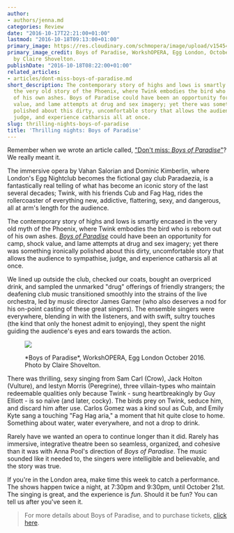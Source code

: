 ```yaml
---
author:
- authors/jenna.md
categories: Review
date: "2016-10-17T22:21:00+01:00"
lastmod: "2016-10-18T09:13:00+01:00"
primary_image: https://res.cloudinary.com/schmopera/image/upload/v1545409169/media/webhook-uploads/1476740716890/2016-10-18---BOP-Swuare.jpg.jpg
primary_image_credit: Boys of Paradise, WorkshOPERA, Egg London, October 2016. Photo
  by Claire Shovelton.
publishDate: "2016-10-18T08:22:00+01:00"
related_articles:
- articles/dont-miss-boys-of-paradise.md
short_description: The contemporary story of highs and lows is smartly encased in
  the very old story of the Phoenix, where Twink embodies the bird who is reborn out
  of his own ashes. Boys of Paradise could have been an opportunity for camp, shock
  value, and lame attempts at drug and sex imagery; yet there was something ironically
  polished about this dirty, uncomfortable story that allows the audience to sympathise,
  judge, and experience catharsis all at once.
slug: thrilling-nights-boys-of-paradise
title: 'Thrilling nights: Boys of Paradise'
---
```


Remember when we wrote an article called, ["Don't miss: *Boys of Paradise*"](/dont-miss-boys-of-paradise/)? We really meant it.

The immersive opera by Vahan Salorian and Dominic Kimberlin, where London's Egg Nightclub becomes the fictional gay club Paradaezia, is a fantastically real telling of what has become an iconic story of the last several decades; Twink, with his friends Cub and Fag Hag, rides the rollercoaster of everything new, addictive, flattering, sexy, and dangerous, all at arm's length for the audience.

The contemporary story of highs and lows is smartly encased in the very old myth of the Phoenix, where Twink embodies the bird who is reborn out of his own ashes. [*Boys of Paradise*](http://www.tete-a-tete.org.uk/boys-paradise-2016/) could have been an opportunity for camp, shock value, and lame attempts at drug and sex imagery; yet there was something ironically polished about this dirty, uncomfortable story that allows the audience to sympathise, judge, and experience catharsis all at once.

We lined up outside the club, checked our coats, bought an overpriced drink, and sampled the unmarked "drug" offerings of friendly strangers; the deafening club music transitioned smoothly into the strains of the live orchestra, led by music director James Garner (who also deserves a nod for his on-point casting of these great singers). The ensemble singers were everywhere, blending in with the listeners, and with swift, sultry touches (the kind that only the honest admit to enjoying), they spent the night guiding the audience's eyes and ears towards the action.

<figure data-type="image">

![](https://res.cloudinary.com/schmopera/image/upload/v1545409169/media/webhook-uploads/1476740785969/2016-10-18--BOP-1.jpg.jpg)
<figcaption>*Boys of Paradise*, WorkshOPERA, Egg London October 2016. Photo by Claire Shovelton.</figcaption>
</figure>

There was thrilling, sexy singing from Sam Carl (Crow), Jack Holton (Vulture), and Iestyn Morris (Peregrine), three villain-types who maintain redeemable qualities only because Twink - sung heartbreakingly by Guy Elliott - is so naïve (and later, cocky). The birds prey on Twink, seduce him, and discard him after use. Carlos Gomez was a kind soul as Cub, and Emily Kyte sang a touching "Fag Hag aria," a moment that hit quite close to home. Something about water, water everywhere, and not a drop to drink.

Rarely have we wanted an opera to continue longer than it did. Rarely has immersive, integrative theatre been so seamless, organized, and cohesive than it was with Anna Pool's direction of *Boys of Paradise*. The music sounded like it needed to, the singers were intelligible and believable, and the story was true.

If you're in the London area, make time this week to catch a performance. The shows happen twice a night, at 7:30pm and 9:30pm, until October 21st. The singing is great, and the experience is *fun*. Should it be fun? You can tell us after you've seen it.

>For more details about Boys of Paradise, and to purchase tickets, [click here](http://www.tete-a-tete.org.uk/boys-paradise-2016/).
